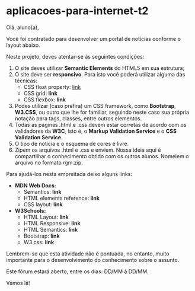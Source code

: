 # aplicacoes-para-internet-t2

Olá, aluno(a),

Você foi contratado para desenvolver um portal de notícias conforme o layout abaixo.

Neste projeto, deves atentar-se às seguintes condições:

1. O site deves utilizar **Semantic Elements** do HTML5 em sua estrutura;
2. O site deve ser **responsivo**. Para isto você poderá utilizar alguma das técnicas:
    - CSS float property: [link](https://developer.mozilla.org/en-US/docs/Learn/CSS/CSS_layout/Floats) 
    - CSS grid: **link**
    - CSS flexbox: **link**
3. Podes utilizar (caso prefira) um CSS framework, como **Bootstrap**, **W3.CSS**, ou outro que lhe for familiar, seguindo neste caso sua própria notação para tags, classes, entre outros elementos.
4. Todas as páginas .html e .css devem estar corretas de acordo com os validadores da **W3C**, isto é, o **Markup Validation Service** e o **CSS Validation Service**.
5. O tipo de notícia e o esquema de cores é livre.
6. Zipem os arquivos .html e .css e enviem. Nossa ideia aqui é compartilhar o conhecimento obtido com os outros alunos. Nomeiem o arquivo no formato rgm.zip.

Para ajudá-los nesta empreitada deixo alguns links:

- **MDN Web Docs:**
  - Semantics: **link**
  - HTML elements reference: **link**
  - CSS layout: **link**
- **W3Schools:**
  - HTML Layout: **link**
  - HTML Responsive: **link**
  - HTML Semantics: **link**
  - Bootstrap: **link**
  - W3.css: **link**

Lembrem-se que esta atividade não é pontuada, no entanto, muito importante para o desenvolvimento do conhecimento sobre o assunto.

Este fórum estará aberto, entre os dias: DD/MM à DD/MM.

Vamos lá!
